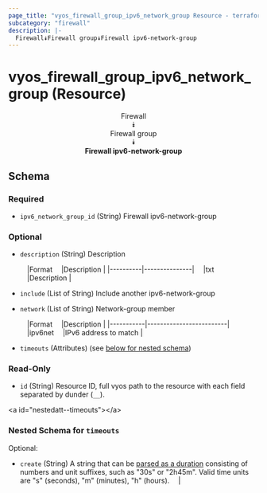 ```yaml
---
page_title: "vyos_firewall_group_ipv6_network_group Resource - terraform-provider-vyos"
subcategory: "firewall"
description: |-
  Firewall⯯Firewall group⯯Firewall ipv6-network-group
---
```


# vyos_firewall_group_ipv6_network_group (Resource)
<center>

Firewall  
⯯  
Firewall group  
⯯  
**Firewall ipv6-network-group**


</center>

## Schema

### Required

- `ipv6_network_group_id` (String) Firewall ipv6-network-group

### Optional

- `description` (String) Description

    &emsp;|Format  &emsp;|Description  |
    |----------|---------------|
    &emsp;|txt     &emsp;|Description  |
- `include` (List of String) Include another ipv6-network-group
- `network` (List of String) Network-group member

    &emsp;|Format   &emsp;|Description            |
    |-----------|-------------------------|
    &emsp;|ipv6net  &emsp;|IPv6 address to match  |
- `timeouts` (Attributes) (see [below for nested schema](#nestedatt--timeouts))

### Read-Only

- `id` (String) Resource ID, full vyos path to the resource with each field separated by dunder (`__`).

&lt;a id=&#34;nestedatt--timeouts&#34;&gt;&lt;/a&gt;
### Nested Schema for `timeouts`

Optional:

- `create` (String) A string that can be [parsed as a duration](https://pkg.go.dev/time#ParseDuration) consisting of numbers and unit suffixes, such as &#34;30s&#34; or &#34;2h45m&#34;. Valid time units are &#34;s&#34; (seconds), &#34;m&#34; (minutes), &#34;h&#34; (hours).  &emsp;|
